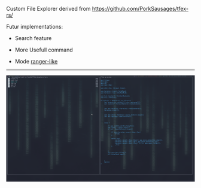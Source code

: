 Custom File Explorer derived from https://github.com/PorkSausages/tfex-rs/

Futur implementations:

- Search feature

- More Usefull command

- Mode  [ranger-like](https://github.com/ranger/ranger)

---

![image](./img/fileExplorer.png)
 







